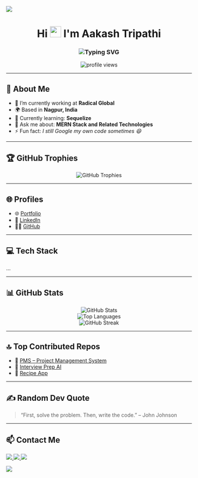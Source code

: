 <!-- ▬▬▬▬▬▬▬▬  WAVY HEADER  ▬▬▬▬▬▬▬▬ -->
<img src="https://capsule-render.vercel.app/api?type=waving&height=200&color=7F27FF,0D6EFD&text=Aakash%20Tripathi&fontAlign=40&fontAlignY=35&fontColor=FFFFFF&desc=A%20passionate%20Full%20Stack%20Developer%20from%20India&descAlign=40&descAlignY=55" />

<!-- Typing Header with Waving Hand -->
<h1 align="center">
  Hi <img src="https://media.giphy.com/media/hvRJCLFzcasrR4ia7z/giphy.gif" width="30px"/> I'm Aakash Tripathi
</h1>
<h3 align="center">
  <img src="https://readme-typing-svg.herokuapp.com?font=Fira+Code&duration=2500&pause=1000&color=FFFFFF&vCenter=true&center=true&width=500&lines=💫+Full+Stack+Developer+|+MERN+%2B+Mobile+%2B+DevOps" alt="Typing SVG" />
</h3>

<p align="center">
  <img src="https://komarev.com/ghpvc/?username=aakashtripathi2002&label=Profile%20views&color=7F27FF&style=flat" alt="profile views" />
</p>

---

## 💼 About Me
- 🔭 I’m currently working at **Radical Global**  
- 🌍 Based in **Nagpur, India**  
- 🌱 Currently learning: **Sequelize**  
- 💬 Ask me about: **MERN Stack and Related Technologies**  
- ⚡ Fun fact: *I still Google my own code sometimes 😄*

---

## 🏆 GitHub Trophies
<p align="center">
  <img src="https://github-profile-trophy.vercel.app/?username=aakashtripathi2002&theme=algolia&margin-w=10&column=7" alt="GitHub Trophies"/>
</p>

---

## 🌐 Profiles
- 🌐 [Portfolio](https://aakashtripathi.me)  
- 💼 [LinkedIn](https://www.linkedin.com/in/aakash235)  
- 👨‍💻 [GitHub](https://github.com/Aakashtripathi2002)  

---

## 💻 Tech Stack
<p align="left">
  <!-- same icons you already had -->
  …
</p>

---

## 📊 GitHub Stats
<p align="center">
  <img src="https://github-readme-stats.vercel.app/api?username=aakashtripathi2002&show_icons=true&title_color=7F27FF&icon_color=7F27FF&text_color=FFFFFF&bg_color=0D1117&border_color=7F27FF&border_radius=8" alt="GitHub Stats"/>
  <br/>
  <img src="https://github-readme-stats.vercel.app/api/top-langs/?username=aakashtripathi2002&layout=compact&title_color=7F27FF&text_color=FFFFFF&bg_color=0D1117&border_color=7F27FF&border_radius=8" alt="Top Languages"/>
  <br/>
  <img src="https://github-readme-streak-stats.herokuapp.com?user=aakashtripathi2002&background=0D1117&currStreakLabel=7F27FF&ring=7F27FF&fire=7F27FF&border=7F27FF&hide_border=true" alt="GitHub Streak"/>
</p>

---

## 🔝 Top Contributed Repos
- 🚀 [PMS – Project Management System](https://aakashtripathi.me/projects)  
- 🤖 [Interview Prep AI](https://aakashtripathi.me/projects)  
- 🍲 [Recipe App](https://aakashtripathi.me/projects)

---

## ✍️ Random Dev Quote
> “First, solve the problem. Then, write the code.” – John Johnson

---

## 📫 Contact Me
<p>
  <a href="mailto:aakashtripathi291@gmail.com">
    <img src="https://img.shields.io/badge/Gmail-7F27FF?style=for-the-badge&logo=gmail&logoColor=white"/>
  </a>
  <a href="https://www.linkedin.com/in/aakash235">
    <img src="https://img.shields.io/badge/LinkedIn-0D6EFD?style=for-the-badge&logo=linkedin&logoColor=white"/>
  </a>
  <a href="https://aakashtripathi.me">
    <img src="https://img.shields.io/badge/Portfolio-0D1117?style=for-the-badge&logo=vercel&logoColor=7F27FF"/>
  </a>
</p>

<!-- ▬▬▬▬▬▬▬▬  WAVY FOOTER  ▬▬▬▬▬▬▬▬ -->
<img src="https://capsule-render.vercel.app/api?section=footer&type=waving&height=150&color=7F27FF,0D6EFD"/>
